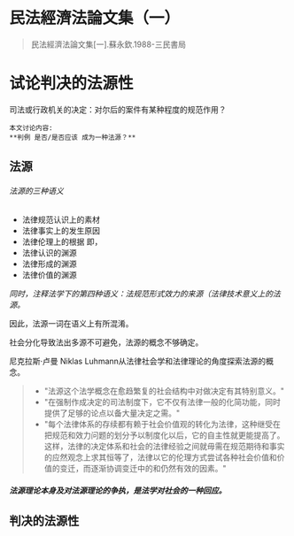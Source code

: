 # 民法經濟法論文集（一）

> 民法經濟法論文集[一].蘇永欽.1988-三民書局

# 试论判决的法源性

司法或行政机关的决定：对尔后的案件有某种程度的规范作用？
```
本文讨论内容:
**判例 是否/是否应该 成为一种法源？**
```

## 法源
###### 法源的三种语义

- 法律规范认识上的素材
- 法律事实上的发生原因
- 法律伦理上的根据
即，
- 法律认识的渊源
- 法律形成的渊源
- 法律价值的渊源

*同时，注释法学下的第四种语义：法规范形式效力的来源（法律技术意义上的法源。*

因此，法源一词在语义上有所混淆。

社会分化导致法出多源不可避免，法源的概念不够确定。

尼克拉斯·卢曼 Niklas Luhmann从法律社会学和法律理论的角度探索法源的概念。
> - "法源这个法学概念在愈趋繁复的社会结构中对做决定有其特别意义。"
> - "在强制作成决定的司法制度下，它不仅有法律一般的化简功能，同时提供了足够的论点以备大量决定之需。"
> - "每个法律体系的存续都有赖于社会价值观的转化为法律，这种继受在把规范和效力问题的划分予以制度化以后，它的自主性就更能提高了。这样，法律的决定体系和社会的法律经验之间就毋需在规范期待和事实的应然观念上求其恒等了，法律以它的伦理方式尝试各种社会价值和价值的变迁，而逐渐协调变迁中的和仍然有效的因素。"

##### 法源理论本身及对法源理论的争执，是法学对社会的一种回应。

## 判决的法源性 